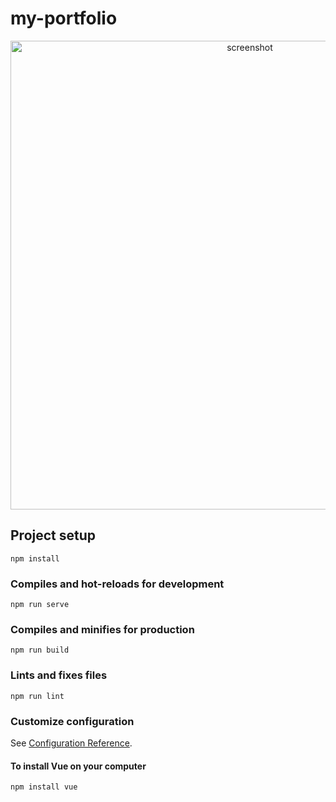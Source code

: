 # my-portfolio
<div align="center">
  <img align="center" src="https://imgur.com/9hnlrGZ.png" alt="screenshot" width="750" />
</div>

## Project setup
```
npm install
```

### Compiles and hot-reloads for development
```
npm run serve
```

### Compiles and minifies for production
```
npm run build
```

### Lints and fixes files
```
npm run lint
```

### Customize configuration
See [Configuration Reference](https://cli.vuejs.org/config/).

#### To install Vue on your computer
```
npm install vue
```
